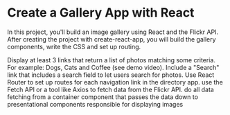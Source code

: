 # Create a Gallery App with React
In this project, you'll build an image gallery using React and the Flickr API. After creating the project with create-react-app, you will build the gallery components, write the CSS and set up routing.


Display at least 3 links that return a list of photos matching some criteria. For example: Dogs, Cats and Coffee (see demo video).
Include a "Search" link that includes a search field to let users search for photos.
Use React Router to set up routes for each navigation link in the directory app.
use the Fetch API or a tool like Axios to fetch data from the Flickr API.
do all data fetching from a container component that passes the data down to presentational components responsible for displaying images
